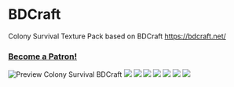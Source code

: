 # BDCraft

Colony Survival Texture Pack based on BDCraft https://bdcraft.net/

### [Become a Patron!](https://www.patreon.com/bePatron?u=4005274)

![](https://i.imgur.com/VJG7fMq.png "Preview Colony Survival BDCraft")
![](https://cdn.discordapp.com/attachments/370991159390109717/525796518029164574/unknown.png)
![](https://cdn.discordapp.com/attachments/345956375010082816/525886282967154718/unknown.png)
![](https://cdn.discordapp.com/attachments/345956375010082816/525885597001318410/unknown.png)
![](https://cdn.discordapp.com/attachments/345956375010082816/525885680958701584/unknown.png)
![](https://cdn.discordapp.com/attachments/345956375010082816/525885737044934696/unknown.png)
![](https://cdn.discordapp.com/attachments/345956375010082816/525885798046892063/unknown.png)
![](https://cdn.discordapp.com/attachments/345956375010082816/525881081166299136/unknown.png)
